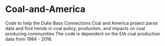 # Coal-and-America
Code to help the Duke Bass Connections Coal and America project parse data and find trends in coal policy, production, and impacts on coal producing communities
The code is dependent on the EIA coal production data from 1984 - 2016.
